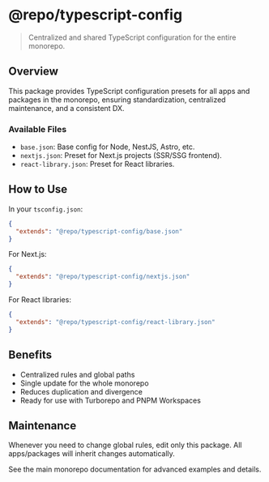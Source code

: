 # @repo/typescript-config

> Centralized and shared TypeScript configuration for the entire monorepo.

## Overview

This package provides TypeScript configuration presets for all apps and packages in the monorepo, ensuring standardization, centralized maintenance, and a consistent DX.

### Available Files

- `base.json`: Base config for Node, NestJS, Astro, etc.
- `nextjs.json`: Preset for Next.js projects (SSR/SSG frontend).
- `react-library.json`: Preset for React libraries.

## How to Use

In your `tsconfig.json`:

```json
{
  "extends": "@repo/typescript-config/base.json"
}
```

For Next.js:

```json
{
  "extends": "@repo/typescript-config/nextjs.json"
}
```

For React libraries:

```json
{
  "extends": "@repo/typescript-config/react-library.json"
}
```

## Benefits

- Centralized rules and global paths
- Single update for the whole monorepo
- Reduces duplication and divergence
- Ready for use with Turborepo and PNPM Workspaces

## Maintenance

Whenever you need to change global rules, edit only this package. All apps/packages will inherit changes automatically.

See the main monorepo documentation for advanced examples and details.

